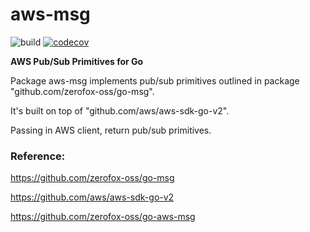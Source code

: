 # aws-msg

![build](https://github.com/woorui/aws-msg/actions/workflows/go.yml/badge.svg)
[![codecov](https://codecov.io/gh/woorui/aws-msg/branch/main/graph/badge.svg?token=Y0030WHH14)](https://codecov.io/gh/woorui/aws-msg)

**AWS Pub/Sub Primitives for Go**

Package aws-msg implements pub/sub primitives outlined in package "github.com/zerofox-oss/go-msg".

It's built on top of "github.com/aws/aws-sdk-go-v2".

Passing in AWS client, return pub/sub primitives.

### Reference:

https://github.com/zerofox-oss/go-msg

https://github.com/aws/aws-sdk-go-v2

https://github.com/zerofox-oss/go-aws-msg
